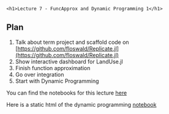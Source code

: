 
~~~
<h1>Lecture 7 - FuncApprox and Dynamic Programming 1</h1>
~~~

## Plan

1. Talk about term project and scaffold code on [https://github.com/floswald/Replicate.jl](https://github.com/floswald/Replicate.jl)
1. Show interactive dashboard for LandUse.jl
1. Finish function approximation
1. Go over integration
1. Start with Dynamic Programming

You can find the notebooks for this lecture [here](https://github.com/floswald/NumericalMethods/tree/master/lecture_notebooks/week7)

Here is a static html of the dynamic programming [notebook](https://raw.githack.com/floswald/NumericalMethods/master/lecture_notebooks/week7/dp.jl.html)


